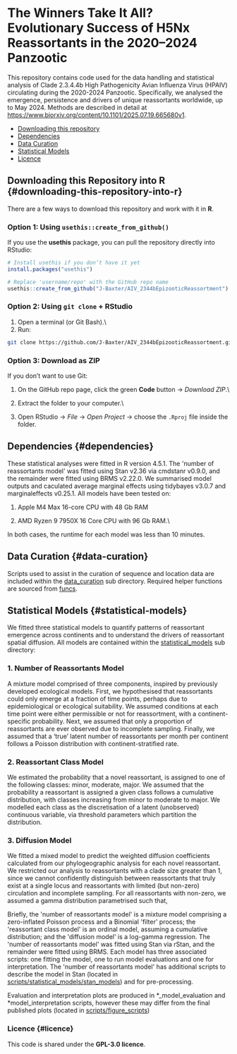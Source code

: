 # The Winners Take It All? Evolutionary Success of H5Nx Reassortants in the 2020–2024 Panzootic

This repository contains code used for the data handling and statistical analysis of Clade 2.3.4.4b High Pathogenicity Avian Influenza Virus (HPAIV) circulating during the 2020-2024 Panzootic. Specifically, we analysed the emergence, persistence and drivers of unique reassortants worldwide, up to May 2024. Methods are described in detail at <https://www.biorxiv.org/content/10.1101/2025.07.19.665680v1>.

-   [Downloading this repository](#Downloading-this-Repository-into-R)
-   [Dependencies](#Dependencies)
-   [Data Curation](#Data-Curation)
-   [Statistical Models](#Statistical-Models)
-   [Licence](#Licence)

## **Downloading this Repository into R** {#downloading-this-repository-into-r}

There are a few ways to download this repository and work with it in **R**.

### Option 1: Using `usethis::create_from_github()`

If you use the **usethis** package, you can pull the repository directly into RStudio:

``` r
# Install usethis if you don’t have it yet
install.packages("usethis")

# Replace 'username/repo' with the GitHub repo name
usethis::create_from_github("J-Baxter/AIV_2344bEpizooticReassortment")
```

### Option 2: Using `git clone` + RStudio

1.  Open a terminal (or Git Bash).\
2.  Run:

``` bash
git clone https://github.com/J-Baxter/AIV_2344bEpizooticReassortment.git
```

### Option 3: Download as ZIP

If you don’t want to use Git:

1.  On the GitHub repo page, click the green **Code** button → *Download ZIP*.\

2.  Extract the folder to your computer.\

3.  Open RStudio → *File* → *Open Project* → choose the `.Rproj` file inside the folder.

## **Dependencies** {#dependencies}


These statistical analyses were fitted in R version 4.5.1. The 'number of reassortants model' was fitted using Stan v2.36 via cmdstanr v0.9.0, and the remainder were fitted using BRMS v2.22.0. We summarised model outputs and caculated average marginal effects using tidybayes v3.0.7 and marginaleffects v0.25.1. All models have been tested on:

1.  Apple M4 Max 16-core CPU with 48 Gb RAM

2.  AMD Ryzen 9 7950X 16 Core CPU with 96 Gb RAM.\

In both cases, the runtime for each model was less than 10 minutes.

## **Data Curation** {#data-curation}


Scripts used to assist in the curation of sequence and location data are included within the [data_curation](scripts/data_curation/) sub directory. Required helper functions are sourced from [funcs](scripts/funcs/).

## **Statistical Models** {#statistical-models}

We fitted three statistical models to quantify patterns of reassortant emergence across continents and to understand the drivers of reassortant spatial diffusion. All models are contained within the [statistical_models](scripts/statistical_models/) sub directory:

### 1. Number of Reassortants Model

A mixture model comprised of three components, inspired by previously developed ecological models. First, we hypothesised that reassortants could only emerge at a fraction of time points, perhaps due to epidemiological or ecological suitability. We assumed conditions at each time point were either permissible or not for reassortment, with a continent-specific probability. Next, we assumed that only a proportion of reassortants are ever observed due to incomplete sampling. Finally, we assumed that a ‘true’ latent number of reassortants per month per continent follows a Poisson distribution with continent-stratified rate.

### 2. Reassortant Class Model

We estimated the probability that a novel reassortant, is assigned to one of the following classes: minor, moderate, major. We assumed that the probability a reassortant is assigned a given class follows a cumulative distribution, with classes increasing from minor to moderate to major. We modelled each class as the discretisation of a latent (unobserved) continuous variable, via threshold parameters which partition the distribution.

### 3. Diffusion Model

We fitted a mixed model to predict the weighted diffusion coefficients calculated from our phylogeographic analysis for each novel reassortant. We restricted our analysis to reassortants with a clade size greater than 1, since we cannot confidently distinguish between reassortants that truly exist at a single locus and reassortants with limited (but non-zero) circulation and incomplete sampling. For all reassortants with non-zero, we assumed a gamma distribution parametrised such that,

Briefly, the 'number of reassortants model' is a mixture model comprising a zero-inflated Poisson process and a Binomial 'filter' process; the 'reassortant class model' is an ordinal model, assuming a cumulative distribution; and the 'diffusion model' is a log-gamma regression. The 'number of reassortants model' was fitted using Stan via rStan, and the remainder were fitted using BRMS. Each model has three associated scripts: one fitting the model, one to run model evaluations and one for interpretation. The 'number of reassortants model' has additional scripts to describe the model in Stan (located in [scripts/statistical_models/stan_models](scripts/statistical_models/stan_models)) and for pre-processing.

Evaluation and interpretation plots are produced in \*\_model_evaluation and \*model_interpretation scripts, however these may differ from the final published plots (located in [scripts/figure_scripts](scripts/figure_scripts))

### **Licence** {#licence}

This code is shared under the **GPL-3.0 licence**.

